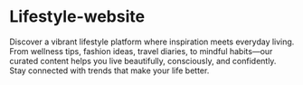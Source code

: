 # Lifestyle-website
Discover a vibrant lifestyle platform where inspiration meets everyday living. From wellness tips, fashion ideas, travel diaries, to mindful habits—our curated content helps you live beautifully, consciously, and confidently. Stay connected with trends that make your life better.
